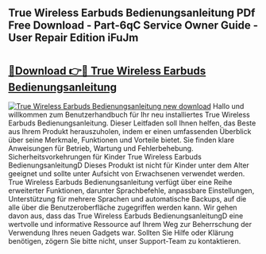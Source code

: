 ## True Wireless Earbuds Bedienungsanleitung PDf Free Download - Part-6qC Service Owner Guide - User Repair Edition iFuJm

# <h2><a href="http://df46iy.blite.top/?on=True+Wireless+Earbuds+Bedienungsanleitung">🔗Download 👉🔴 True Wireless Earbuds Bedienungsanleitung</a></h2>

[![True Wireless Earbuds Bedienungsanleitung new download](https://i.imgur.com/lujVjoI.png)](http://df46iy.blite.top/?on=True+Wireless+Earbuds+Bedienungsanleitung)
Hallo und willkommen zum Benutzerhandbuch für Ihr neu installiertes True Wireless Earbuds Bedienungsanleitung. Dieser Leitfaden soll Ihnen helfen, das Beste aus Ihrem Produkt herauszuholen, indem er einen umfassenden Überblick über seine Merkmale, Funktionen und Vorteile bietet. Sie finden klare Anweisungen für Betrieb, Wartung und Fehlerbehebung. Sicherheitsvorkehrungen für Kinder True Wireless Earbuds BedienungsanleitungD Dieses Produkt ist nicht für Kinder unter dem Alter geeignet und sollte unter Aufsicht von Erwachsenen verwendet werden. True Wireless Earbuds Bedienungsanleitung verfügt über eine Reihe erweiterter Funktionen, darunter Sprachbefehle, anpassbare Einstellungen, Unterstützung für mehrere Sprachen und automatische Backups, auf die alle über die Benutzeroberfläche zugegriffen werden kann. Wir gehen davon aus, dass das True Wireless Earbuds BedienungsanleitungD eine wertvolle und informative Ressource auf Ihrem Weg zur Beherrschung der Verwendung Ihres neuen Gadgets war. Sollten Sie Hilfe oder Klärung benötigen, zögern Sie bitte nicht, unser Support-Team zu kontaktieren.
